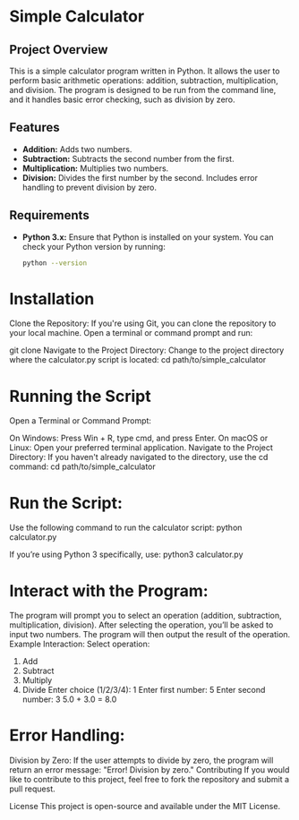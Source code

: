 # Simple Calculator

## Project Overview

This is a simple calculator program written in Python. It allows the user to perform basic arithmetic operations: addition, subtraction, multiplication, and division. The program is designed to be run from the command line, and it handles basic error checking, such as division by zero.

## Features

- **Addition:** Adds two numbers.
- **Subtraction:** Subtracts the second number from the first.
- **Multiplication:** Multiplies two numbers.
- **Division:** Divides the first number by the second. Includes error handling to prevent division by zero.

## Requirements

- **Python 3.x:** Ensure that Python is installed on your system. You can check your Python version by running:
  ```bash
  python --version

# Installation
Clone the Repository:
If you're using Git, you can clone the repository to your local machine. Open a terminal or command prompt and run:

git clone <your-repo-url>
Navigate to the Project Directory:
Change to the project directory where the calculator.py script is located: cd path/to/simple_calculator

# Running the Script
Open a Terminal or Command Prompt:

On Windows: Press Win + R, type cmd, and press Enter.
On macOS or Linux: Open your preferred terminal application.
Navigate to the Project Directory:
If you haven't already navigated to the directory, use the cd command:
cd path/to/simple_calculator

# Run the Script:
Use the following command to run the calculator script: 
python calculator.py

If you’re using Python 3 specifically, use: python3 calculator.py

# Interact with the Program:
The program will prompt you to select an operation (addition, subtraction, multiplication, division).
After selecting the operation, you’ll be asked to input two numbers.
The program will then output the result of the operation.
Example Interaction:
Select operation:
1. Add
2. Subtract
3. Multiply
4. Divide
Enter choice (1/2/3/4): 1
Enter first number: 5
Enter second number: 3
5.0 + 3.0 = 8.0

# Error Handling:
Division by Zero: If the user attempts to divide by zero, the program will return an error message: "Error! Division by zero."
Contributing
If you would like to contribute to this project, feel free to fork the repository and submit a pull request.

License
This project is open-source and available under the MIT License.
